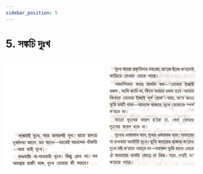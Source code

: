 ```yaml
---
sidebar_position: 5
---
```



# 5.   সঙ্কচি দুঃখ

![সঙ্কচি দুঃখ](../../../static/img/bengali/verse5.png)